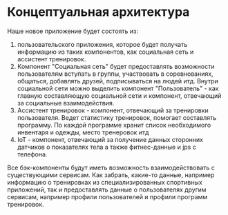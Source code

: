 # Концептуальная архитектура

Наше новое приложение будет состоять из:

1. пользовательского приложения, которое будет получать информацию из таких компонентов, как социальная сеть и ассистент
   тренировок.
2. Компонент "Социальная сеть" будет предоставлять возможности пользователям вступать в группы, участвовать в
   соревнованиях, общаться, добавлять друзей, подписываться на людей итд. Внутри социальной сети можно выделить
   компонент "Пользователь" - как главную составляющую социальной сети и компонент, отвечающий за социальные
   взаимодействия.
3. Ассистент тренировок - компонент, отвечающий за тренировки пользователя. Ведет статистику тренировок, помогает
   составлять программу. По каждой программе хранит список необходимого инвентаря и одежды, место тренеровок итд
4. IoT - компонент, отвечающий за получение данных сторонних датчиков о показателях тела а также фитнес-данные и jps с
   телефона.

Все бэк-компоненты будут иметь возможность взаимодействовать с существующими сервисам. Как забрать, какие-то данные,
например информацию о тренировках из специализированных спортивных приложений, так и предоставлять данные о
пользователях другим сервисам, например профили пользователей и профили программ тренировок.
